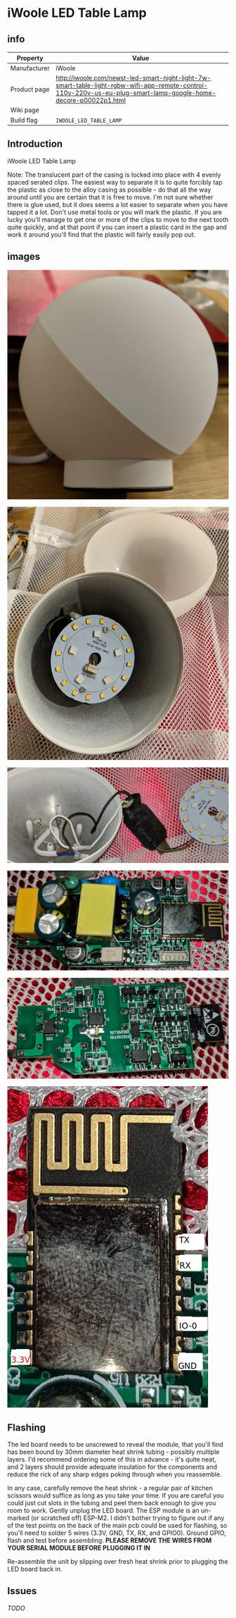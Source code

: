 # iWoole LED Table Lamp

## info
|Property|Value|
|---|---|
|Manufacturer|iWoole|
|Product page|http://iwoole.com/newst-led-smart-night-light-7w-smart-table-light-rgbw-wifi-app-remote-control-110v-220v-us-eu-plug-smart-lamp-google-home-decore-p00022p1.html|
|Wiki page||
|Build flag|`IWOOLE_LED_TABLE_LAMP`|

## Introduction

iWoole LED Table Lamp

Note: The translucent part of the casing is locked into place with 4 evenly spaced serated clips. The easiest way to separate it is to quite forcibly tap the plastic as close to the alloy casing as possible - do that all the way around until you are certain that it is free to move. I'm not sure whether there is glue used, but it does seems a lot easier to separate when you have tapped it a lot. Don't use metal tools or you will mark the plastic. If you are lucky you'll manage to get one or more of the clips to move to the next tooth quite quickly, and at that point if you can insert a plastic card in the gap and work it around you'll find that the plastic will fairly easily pop out.

## images
![](https://github.com/xoseperez/espurna/blob/dev/images/devices/iWoole-led-desk-lamp.jpg)

![](https://github.com/xoseperez/espurna/blob/dev/images/devices/iWoole-led-desk-lamp-open1.jpg)

![](https://github.com/xoseperez/espurna/blob/dev/images/devices/iWoole-led-desk-lamp-open2.jpg)

![](https://github.com/xoseperez/espurna/blob/dev/images/devices/iWoole-led-desk-lamp-module-front.jpg)

![](https://github.com/xoseperez/espurna/blob/dev/images/devices/iWoole-led-desk-lamp-module-rear.jpg)

![](https://github.com/xoseperez/espurna/blob/dev/images/devices/iWoole-led-desk-lamp-module-esp-m2.jpg)



## Flashing

The led board needs to be unscrewed to reveal the module, that you'll find has been bound by 30mm diameter heat shrink tubing - possibly multiple layers. I'd recommend ordering some of this in advance - it's quite neat, and 2 layers should provide adequate insulation for the components and reduce the rick of any sharp edges poking through when you reassemble.

In any case, carefully remove the heat shrink - a regular pair of kitchen scissors would suffice as long as you take your time. If you are careful you could just cut slots in the tubing and peel them back enough to give you room to work. Gently unplug the LED board. The ESP module is an un-marked (or scratched off) ESP-M2. I didn't bother trying to figure out if any of the test points on the back of the main pcb could be used for flashing, so you'll need to solder 5 wires (3.3V, GND, TX, RX, and GPIO0). Ground GPIO, flash and test before assembling. **PLEASE REMOVE THE WIRES FROM YOUR SERIAL MODULE BEFORE PLUGGING IT IN**

Re-assemble the unit by slipping over fresh heat shrink prior to plugging the LED board back in.

## Issues

*TODO*
